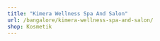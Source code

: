 ```yaml
---
title: "Kimera Wellness Spa And Salon"
url: /bangalore/kimera-wellness-spa-and-salon/
shop: Kosmetik
---
```

